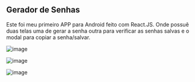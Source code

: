 ## Gerador de Senhas

Este foi meu primeiro APP para Android feito com React.JS.
Onde possuê duas telas uma de gerar a senha outra para verificar as senhas salvas e o modal para copiar a senha/salvar.

![image](https://github.com/PzDeveloper/Gerador-de-Senhas/assets/129621220/069b0fc4-b8ed-4c27-84ef-f0fff6304486)

![image](https://github.com/PzDeveloper/Gerador-de-Senhas/assets/129621220/d1822e36-27dd-46d4-ac91-a3a7fe956835)

![image](https://github.com/PzDeveloper/Gerador-de-Senhas/assets/129621220/2f8c2b3e-f42a-47e7-afcc-95c7be8a429a)
